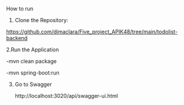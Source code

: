 How to run 

1. Clone the Repository:
   
https://github.com/dimaclara/Five_project_APIK48/tree/main/todolist-backend

2.Run the Application

-mvn clean package

-mvn spring-boot:run

3. Go to Swagger
   
   http://localhost:3020/api/swagger-ui.html
